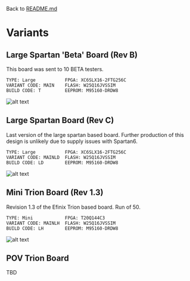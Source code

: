 Back to [README.md](../README.md)

# Variants

## Large Spartan 'Beta' Board (Rev B)

This board was sent to 10 BETA testers.

    TYPE: Large           FPGA: XC6SLX16-2FTG256C
    VARIANT CODE: MAIN    FLASH: W25Q16JVSSIM
    BUILD CODE: T         EEPROM: M95160-DRDW8

![alt text](https://raw.githubusercontent.com/randyrossi/vicii-kawari/main/doc/images/3T_Jumpers.png)

## Large Spartan Board (Rev C)

Last version of the large spartan based board. Further production of this design is unlikely due to supply issues with Spartan6.

    TYPE: Large           FPGA: XC6SLX16-2FTG256C
    VARIANT CODE: MAINLD  FLASH: W25Q16JVSSIM
    BUILD CODE: LD        EEPROM: M95160-DRDW8

![alt text](https://raw.githubusercontent.com/randyrossi/vicii-kawari/main/doc/images/4LD_Jumpers.png)

## Mini Trion Board (Rev 1.3)

Revision 1.3 of the Efinix Trion based board. Run of 50.

    TYPE: Mini            FPGA: T20Q144C3
    VARIANT CODE: MAINLH  FLASH: W25Q16JVSSIM
    BUILD CODE: LH        EEPROM: M95160-DRDW8

![alt text](https://raw.githubusercontent.com/randyrossi/vicii-kawari/main/doc/images/4LH_Jumpers.png)

## POV Trion Board

   TBD
